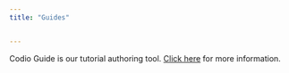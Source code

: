 ```yaml
---
title: "Guides"


---
```


Codio Guide is our tutorial authoring tool. [Click here](/content/authoring/) for more information.